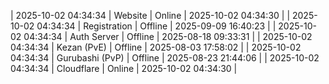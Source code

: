 | 2025-10-02 04:34:34 | Website | Online | 2025-10-02 04:34:30 |
| 2025-10-02 04:34:34 | Registration | Offline | 2025-09-09 16:40:23 |
| 2025-10-02 04:34:34 | Auth Server | Offline | 2025-08-18 09:33:31 |
| 2025-10-02 04:34:34 | Kezan (PvE) | Offline | 2025-08-03 17:58:02 |
| 2025-10-02 04:34:34 | Gurubashi (PvP) | Offline | 2025-08-23 21:44:06 |
| 2025-10-02 04:34:34 | Cloudflare | Online | 2025-10-02 04:34:30 |
